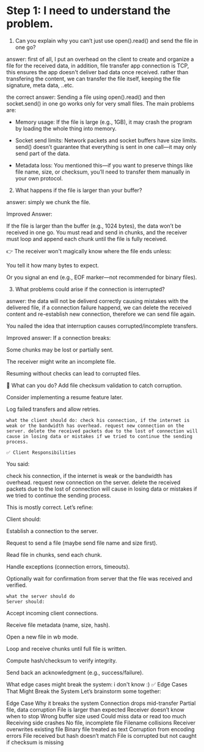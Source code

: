 # Step 1: I need to understand the problem.

1. Can you explain why you can’t just use open().read() and send the file in one go?

answer: first of all, I put an overhead on the client to create and organize a file for the received data, in addition, file transfer
app connection is TCP, this ensures the app doesn't deliver bad data once received. rather than transfering the content, we can transfer the file itself, keeping the file signature, meta data, ..etc.

the correct answer: 
Sending a file using open().read() and then socket.send() in one go works only for very small files. The main problems are:

- Memory usage: If the file is large (e.g., 1GB), it may crash the program by loading the whole thing into memory.

- Socket send limits: Network packets and socket buffers have size limits. send() doesn’t guarantee that everything is sent in one call—it may only send part of the data.

- Metadata loss: You mentioned this—if you want to preserve things like file name, size, or checksum, you’ll need to transfer them manually in your own protocol.



2. What happens if the file is larger than your buffer?

answer: simply we chunk the file.

Improved Answer:

If the file is larger than the buffer (e.g., 1024 bytes), the data won’t be received in one go. You must read and send in chunks, and the receiver must loop and append each chunk until the file is fully received.

👉 The receiver won't magically know where the file ends unless:

You tell it how many bytes to expect.

Or you signal an end (e.g., EOF marker—not recommended for binary files).

3. What problems could arise if the connection is interrupted?

asnwer: the data will not be deliverd correctly causing mistakes with the delivered file, if a connection failure happend, we can delete the received content and re-establish new connection, therefore we can send file again.

You nailed the idea that interruption causes corrupted/incomplete transfers.

Improved answer:
If a connection breaks:

Some chunks may be lost or partially sent.

The receiver might write an incomplete file.

Resuming without checks can lead to corrupted files.

🔁 What can you do?
Add file checksum validation to catch corruption.

Consider implementing a resume feature later.

Log failed transfers and allow retries.



    what the client should do: check his connection, if the internet is weak or the bandwidth has overhead. request new connection on the server. delete the received packets due to the lost of connection will cause in losing data or mistakes if we tried to continue the sending process.

    ✅ Client Responsibilities
You said:

check his connection, if the internet is weak or the bandwidth has overhead. request new connection on the server. delete the received packets due to the lost of connection will cause in losing data or mistakes if we tried to continue the sending process.

This is mostly correct. Let’s refine:

Client should:

Establish a connection to the server.

Request to send a file (maybe send file name and size first).

Read file in chunks, send each chunk.

Handle exceptions (connection errors, timeouts).

Optionally wait for confirmation from server that the file was received and verified.

    what the server should do
    Server should:

Accept incoming client connections.

Receive file metadata (name, size, hash).

Open a new file in wb mode.

Loop and receive chunks until full file is written.

Compute hash/checksum to verify integrity.

Send back an acknowledgment (e.g., success/failure).





What edge cases might break the system: i don't know :)
✅ Edge Cases That Might Break the System
Let’s brainstorm some together:

Edge Case	Why it breaks the system
Connection drops mid-transfer	Partial file, data corruption
File is larger than expected	Receiver doesn’t know when to stop
Wrong buffer size used	Could miss data or read too much
Receiving side crashes	No file, incomplete file
Filename collisions	Receiver overwrites existing file
Binary file treated as text	Corruption from encoding errors
File received but hash doesn’t match	File is corrupted but not caught if checksum is missing



